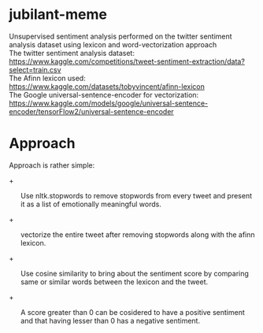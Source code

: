 # jubilant-meme
Unsupervised sentiment analysis performed on the twitter sentiment analysis dataset using lexicon and word-vectorization approach 
<br>
The twitter sentiment analysis dataset: https://www.kaggle.com/competitions/tweet-sentiment-extraction/data?select=train.csv
<br>
The Afinn lexicon used: https://www.kaggle.com/datasets/tobyvincent/afinn-lexicon
<br>
The Google universal-sentence-encoder for vectorization: https://www.kaggle.com/models/google/universal-sentence-encoder/tensorFlow2/universal-sentence-encoder
<br>
<h1>Approach</h1>
Approach is rather simple:
<p>+</p><ul>Use nltk.stopwords to remove stopwords from every tweet and present it as a list of emotionally meaningful words.</ul>
<p>+</p><ul>vectorize the entire tweet after removing stopwords along with the afinn lexicon.</ul>
<p>+</p><ul>Use cosine similarity to bring about the sentiment score by comparing same or similar words between the lexicon and the tweet.</ul>
<p>+</p><ul>A score greater than 0 can be cosidered to have a positive sentiment and that having lesser than 0 has a negative sentiment.</ul>
